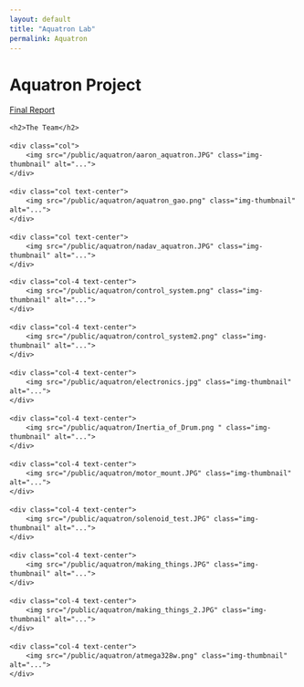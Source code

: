 ```yaml
---
layout: default
title: "Aquatron Lab"
permalink: Aquatron
---
```


<h1>Aquatron Project</h1>

<div class="row">
		<a href="/public/aquatron/aquatron_report.pdf">Final Report</a>
</div>

<div class="row align-items-center pb-3">

	<h2>The Team</h2>

	<div class="col">
		<img src="/public/aquatron/aaron_aquatron.JPG" class="img-thumbnail" alt="...">
	</div>

	<div class="col text-center">
		<img src="/public/aquatron/aquatron_gao.png" class="img-thumbnail" alt="...">
	</div>

	<div class="col text-center">
		<img src="/public/aquatron/nadav_aquatron.JPG" class="img-thumbnail" alt="...">
	</div>

</div>

<div class="row align-items-center pb-3">

	<div class="col-4 text-center">
		<img src="/public/aquatron/control_system.png" class="img-thumbnail" alt="...">
	</div>

	<div class="col-4 text-center">
		<img src="/public/aquatron/control_system2.png" class="img-thumbnail" alt="...">
	</div>

	<div class="col-4 text-center">
		<img src="/public/aquatron/electronics.jpg" class="img-thumbnail" alt="...">
	</div>

	<div class="col-4 text-center">
		<img src="/public/aquatron/Inertia_of_Drum.png " class="img-thumbnail" alt="...">
	</div>

	<div class="col-4 text-center">
		<img src="/public/aquatron/motor_mount.JPG" class="img-thumbnail" alt="...">
	</div>

	<div class="col-4 text-center">
		<img src="/public/aquatron/solenoid_test.JPG" class="img-thumbnail" alt="...">
	</div>

	<div class="col-4 text-center">
		<img src="/public/aquatron/making_things.JPG" class="img-thumbnail" alt="...">
	</div>

	<div class="col-4 text-center">
		<img src="/public/aquatron/making_things_2.JPG" class="img-thumbnail" alt="...">
	</div>

	<div class="col-4 text-center">
		<img src="/public/aquatron/atmega328w.png" class="img-thumbnail" alt="...">
	</div>

</div>